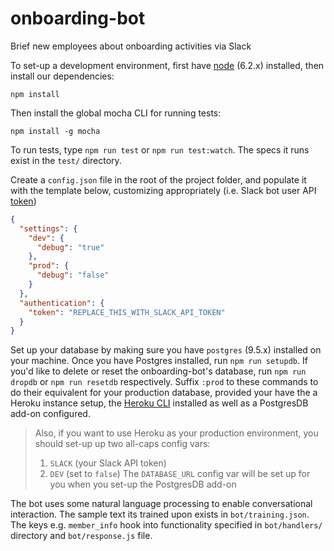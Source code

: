 # onboarding-bot
Brief new employees about onboarding activities via Slack

To set-up a development environment, first have [node](https://nodejs.org) (6.2.x) installed, then install our dependencies:

`npm install`

Then install the global mocha CLI for running tests:

`npm install -g mocha`

To run tests, type `npm run test` or `npm run test:watch`. The specs it runs exist in the `test/` directory.

Create a `config.json` file in the root of the project folder, and populate it with the template below, customizing appropriately (i.e. Slack bot user API [token](https://api.slack.com/bot-users))

```json
{
  "settings": {
    "dev": {
      "debug": "true"
    },
    "prod": {
      "debug": "false"
    }
  },
  "authentication": {
    "token": "REPLACE_THIS_WITH_SLACK_API_TOKEN"
  }
}
```

Set up your database by making sure you have `postgres` (9.5.x) installed on your machine. Once you have Postgres installed, run `npm run setupdb`. If you'd like to delete or reset the onboarding-bot's database, run `npm run dropdb` or `npm run resetdb` respectively. Suffix `:prod` to these commands to do their equivalent for your production database, provided your have the a Heroku instance setup, the [Heroku CLI](https://toolbelt.heroku.com/) installed as well as a PostgresDB add-on configured.

> Also, if you want to use Heroku as your production environment, you should set-up up two all-caps config vars:
> 1. `SLACK` (your Slack API token)
> 2. `DEV` (set to `false`)
> The `DATABASE_URL` config var will be set up for you when you set-up the PostgresDB add-on

The bot uses some natural language processing to enable conversational interaction. The sample text its trained upon exists in `bot/training.json`. The keys e.g. `member_info` hook into functionality specified in `bot/handlers/` directory and `bot/response.js` file.
